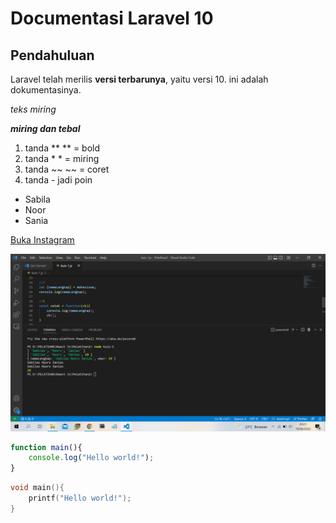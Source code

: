 # Documentasi Laravel 10

## Pendahuluan

Laravel telah merilis **versi terbarunya**, yaitu versi 10. ini adalah dokumentasinya.

_teks miring_

***miring dan tebal***

1. tanda ** ** = bold
2. tanda * * = miring
3. tanda ~~ ~~ = coret
4. tanda - jadi poin

- Sabila
- Noor
- Sania

[Buka Instagram](https://instagram.com/sabilansaniaa)

![Cara Membuat repo](img/Screenshot%20(285).png)

```js
function main(){
    console.log("Hello world!");
}
```

```c
void main(){
    printf("Hello world!");
}
```